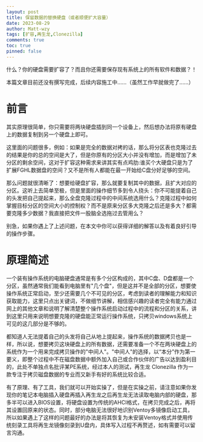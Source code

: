 ```yaml
---
layout: post
title: 保留数据的替换硬盘（或者顺便扩大容量）
date: 2023-08-29
author: Matt-wzy
tags: [扩容,再生龙,Clonezilla]
comments: true
toc: true
pinned: false
---
```






什么？你的硬盘需要扩容了？而且你还需要保存现有系统上的所有软件和数据？！

<!-- more -->

本篇文章目前还没有撰写完成，后续内容施工中……（虽然工作早就做完了……）

# 前言

其实原理很简单，你只需要将两块硬盘插到同一个设备上，然后想办法将原有硬盘上的数据复制到另一个硬盘上即可。

这里面的问题很多，例如：如果是完全的数据对拷的话，那么将分区表也克隆过去的结果是你的总的空间是大了，但是你原有的分区大小并没有增加，而是增加了未分区的剩余空间，这对于扩容这种需求来讲其实有点鸡肋:谁买个大硬盘只是为了扩展FGHL数据盘的空间？又不是所有人都能在最一开始给C盘分好足够的空间。

那么问题就很清晰了：想要给硬盘扩容，那么就要复制其中的数据，且扩大对应的分区。这听上去简单至极，但是里面的操作细节多到令人挠头：你不可能提着自己的头发把自己提起来，那么全盘克隆过程中的中间系统选用什么？克隆过程中如何掌握目标分区的空间大小的控制权？而不是原来分区多大克隆之后还是多大？都需要克隆多少数据？我直接把文件一股脑全选拖过去管用么？

别急，如果你遇上了上述问题，在本文中你可以获得详细的解答以及有着良好引导的操作步骤。

# 原理简述

一个装有操作系统的电脑硬盘通常是有多个分区构成的，其中C盘、D盘都是一个分区，虽然通常我们能看到电脑里有"几个盘"，但是这并不是全部的分区，想要使操作系统正常启动，至少还需要几个不可见的分区，考虑到读者的理解能力和知识获取能力，这里只点出关键词，不做细节讲解，相信感兴趣的读者完全有能力通过网上的其他文章和说明了解清楚整个操作系统启动过程中的流程和分区的关系，讲到这里只用来说明想要克隆的硬盘能正常运行操作系统，只拷贝windows系统上可见的这几部分是不够的。

都知道人无法提着自己的头发将自己从地上提起来，操作系统的数据拷贝也是一样，所以说，想要拷贝这块硬盘上的所有数据，还需要准备一个不在两块硬盘上的系统作为一个用来完成拷贝操作的"中间人"。"中间人"的选择，以“本分”作为第一要义，即整个过程中不在磁盘数据中额外加入自己或合作伙伴的广告以达到盈利目的，此处不单独点名批评某PE系统，经过本人的测试，再生龙 Clonezilla  作为一款专注于拷贝磁盘数据的专业而又新手有好的系统比较合适。

有了原理、有了工具，我们就可以开始实操了，但是在实操之前，请注意如果你发现你的笔记本电脑插入硬盘再插入再生龙之后再生龙无法读取电脑内部的硬盘，那多半可以进入BIOS设置，将硬盘设置为传统的AHCI格式，在拷贝完成之后，再将其设置回原来的状态。同时，部分电脑无法很好地识别Ventoy多镜像启动工具，所以如果遇上了这样的问题最好的办法是将其恢复为未安装Ventoy格式并使用传统刻录工具将再生龙镜像刻录到U盘内，具体写入过程不再赘述，如有需要可以留言沟通。



